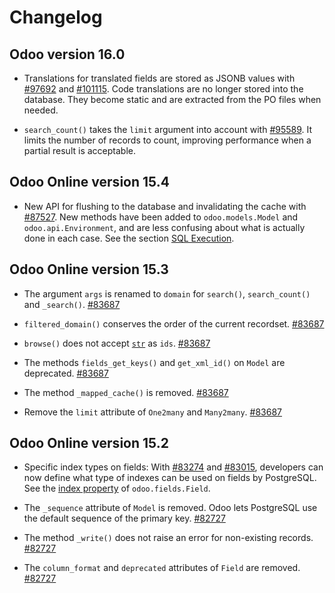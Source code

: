 # Changelog

## Odoo version 16.0

  * Translations for translated fields are stored as JSONB values with [#97692](https://github.com/odoo/odoo/pull/97692) and [#101115](https://github.com/odoo/odoo/pull/101115). Code translations are no longer stored into the database. They become static and are extracted from the PO files when needed.

  * `search_count()` takes the `limit` argument into account with [#95589](https://github.com/odoo/odoo/pull/95589). It limits the number of records to count, improving performance when a partial result is acceptable.

## Odoo Online version 15.4

  * New API for flushing to the database and invalidating the cache with [#87527](https://github.com/odoo/odoo/pull/87527). New methods have been added to `odoo.models.Model` and `odoo.api.Environment`, and are less confusing about what is actually done in each case. See the section [SQL Execution](../orm.html#reference-orm-sql).

## Odoo Online version 15.3

  * The argument `args` is renamed to `domain` for `search()`, `search_count()` and `_search()`. [#83687](https://github.com/odoo/odoo/pull/83687)

  * `filtered_domain()` conserves the order of the current recordset. [#83687](https://github.com/odoo/odoo/pull/83687)

  * `browse()` does not accept [`str`](https://docs.python.org/3/library/stdtypes.html#str "\(en Python versión 3.12\)") as `ids`. [#83687](https://github.com/odoo/odoo/pull/83687)

  * The methods `fields_get_keys()` and `get_xml_id()` on `Model` are deprecated. [#83687](https://github.com/odoo/odoo/pull/83687)

  * The method `_mapped_cache()` is removed. [#83687](https://github.com/odoo/odoo/pull/83687)

  * Remove the `limit` attribute of `One2many` and `Many2many`. [#83687](https://github.com/odoo/odoo/pull/83687)

## Odoo Online version 15.2

  * Specific index types on fields: With [#83274](https://github.com/odoo/odoo/pull/83274) and [#83015](https://github.com/odoo/odoo/pull/83015), developers can now define what type of indexes can be used on fields by PostgreSQL. See the [index property](../orm.html#reference-fields) of `odoo.fields.Field`.

  * The `_sequence` attribute of `Model` is removed. Odoo lets PostgreSQL use the default sequence of the primary key. [#82727](https://github.com/odoo/odoo/pull/82727)

  * The method `_write()` does not raise an error for non-existing records. [#82727](https://github.com/odoo/odoo/pull/82727)

  * The `column_format` and `deprecated` attributes of `Field` are removed. [#82727](https://github.com/odoo/odoo/pull/82727)

